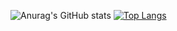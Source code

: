 

![Anurag's GitHub stats](https://github-readme-stats.vercel.app/api?username=cocochichi&show_icons=true&theme=radical)
[![Top Langs](https://github-readme-stats.vercel.app/api/top-langs/?username=cocochichi&layout=compact)](https://github.com/delay-100/github-readme-stats) <!-- 언언 -->
